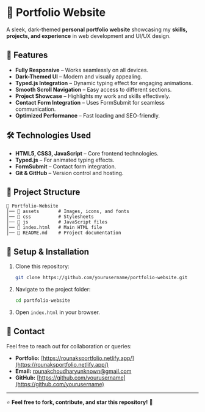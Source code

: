 # 💼 Portfolio Website

A sleek, dark-themed **personal portfolio website** showcasing my **skills, projects, and experience** in web development and UI/UX design.

## 🚀 Features
- **Fully Responsive** – Works seamlessly on all devices.
- **Dark-Themed UI** – Modern and visually appealing.
- **Typed.js Integration** – Dynamic typing effect for engaging animations.
- **Smooth Scroll Navigation** – Easy access to different sections.
- **Project Showcase** – Highlights my work and skills effectively.
- **Contact Form Integration** – Uses FormSubmit for seamless communication.
- **Optimized Performance** – Fast loading and SEO-friendly.

## 🛠️ Technologies Used
- **HTML5, CSS3, JavaScript** – Core frontend technologies.
- **Typed.js** – For animated typing effects.
- **FormSubmit** – Contact form integration.
- **Git & GitHub** – Version control and hosting.

## 📂 Project Structure
```
📁 Portfolio-Website
│── 📂 assets       # Images, icons, and fonts
│── 📂 css          # Stylesheets
│── 📂 js           # JavaScript files
│── 📜 index.html   # Main HTML file
│── 📜 README.md    # Project documentation
```

## 📌 Setup & Installation
1. Clone this repository:
   ```bash
   git clone https://github.com/yourusername/portfolio-website.git
   ```
2. Navigate to the project folder:
   ```bash
   cd portfolio-website
   ```
3. Open `index.html` in your browser.

## 📧 Contact
Feel free to reach out for collaboration or queries:
- **Portfolio:** [https://rounaksportfolio.netlify.app/](https://rounaksportfolio.netlify.app/)
- **Email:** rounakchoudharyunknown@gmail.com
- **GitHub:** [https://github.com/yourusername](https://github.com/yourusername)

---
⭐ **Feel free to fork, contribute, and star this repository!** 🚀
